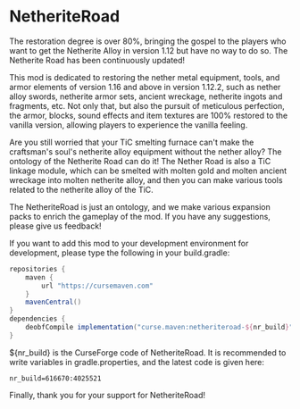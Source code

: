 **NetheriteRoad**
==================
The restoration degree is over 80%, bringing the gospel to the players who want to get the Netherite Alloy in version 1.12 but have no way to do so. The Netherite Road has been continuously updated!

This mod is dedicated to restoring the nether metal equipment, tools, and armor elements of version 1.16 and above in version 1.12.2, such as nether alloy swords, netherite armor sets, ancient wreckage, netherite ingots and fragments, etc. Not only that, but also the pursuit of meticulous perfection, the armor, blocks, sound effects and item textures are 100% restored to the vanilla version, allowing players to experience the vanilla feeling.

Are you still worried that your TiC smelting furnace can't make the craftsman's soul's netherite alloy equipment without the nether alloy? The ontology of the Netherite Road can do it! The Nether Road is also a TiC linkage module, which can be smelted with molten gold and molten ancient wreckage into molten netherite alloy, and then you can make various tools related to the netherite alloy of the TiC.

The NetheriteRoad is just an ontology, and we make various expansion packs to enrich the gameplay of the mod. If you have any suggestions, please give us feedback!

If you want to add this mod to your development environment for development, please type the following in your build.gradle:

```gradle
repositories {
    maven {
        url "https://cursemaven.com"
    }
    mavenCentral()
}
dependencies {
    deobfCompile implementation("curse.maven:netheriteroad-${nr_build}")
}
```
${nr_build} is the CurseForge code of NetheriteRoad. It is recommended to write variables in gradle.properties, and the latest code is given here:
```properties
nr_build=616670:4025521
```

Finally, thank you for your support for NetheriteRoad!
